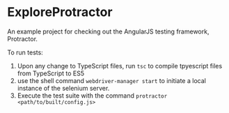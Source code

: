 # ExploreProtractor
An example project for checking out the AngularJS testing framework, Protractor.

To run tests:

1. Upon any change to TypeScript files, run ```tsc``` to compile tpyescript files from TypeScript to ES5
2. use the shell command ```webdriver-manager start``` to initiate a local instance of the selenium server.
3. Execute the test suite with the command ```protractor <path/to/built/config.js>```
